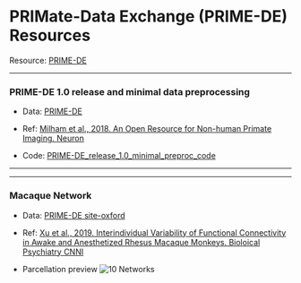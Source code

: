 # PRIMate-Data Exchange (PRIME-DE) Resources
Resource: [PRIME-DE](http://fcon_1000.projects.nitrc.org/indi/indiPRIME.html)

--- 
### PRIME-DE 1.0 release and minimal data preprocessing
- Data: [PRIME-DE](http://fcon_1000.projects.nitrc.org/indi/indiPRIME.html)

- Ref: [Milham et al., 2018. An Open Resource for Non-human Primate Imaging. Neuron](https://www.cell.com/neuron/fulltext/S0896-6273(18)30768-2?_returnURL=https%3A%2F%2Flinkinghub.elsevier.com%2Fretrieve%2Fpii%2FS0896627318307682%3Fshowall%3Dtrue)

- Code: [PRIME-DE_release_1.0_minimal_preproc_code](https://github.com/TingsterX/PRIME-DE/tree/master/PRIME-DE_release_1.0_minimal_preproc_code)

---



---

### Macaque Network

- Data: [PRIME-DE site-oxford](http://fcon_1000.projects.nitrc.org/indi/PRIME/oxford.html)

- Ref: [Xu et al., 2019. Interindividual Variability of Functional Connectivity in Awake and Anesthetized Rhesus Macaque Monkeys. Bioloical Psychiatry CNNI](https://www.biologicalpsychiatrycnni.org/article/S2451-9022(19)30066-7/fulltext)

- Parcellation preview 
![10 Networks](https://github.com/TingsterX/PRIME-DE/blob/master/MacaqueParcellation/Xu2019-BPCNNI/preview_10Networks.png)

